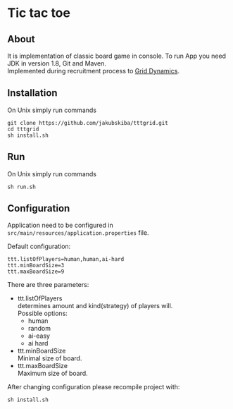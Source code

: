 # Tic tac toe

## About
It is implementation of classic board game in console. To run App you need JDK in version 1.8, Git and Maven.  
Implemented during recruitment process to [Grid Dynamics](http://griddynamics.com).  

## Installation
On Unix simply run commands
```{r, engine='bash', count_lines}
git clone https://github.com/jakubskiba/tttgrid.git
cd tttgrid
sh install.sh
```

## Run
On Unix simply run commands
```{r, engine='bash', count_lines}
sh run.sh
```

## Configuration
Application need to be configured in ```src/main/resources/application.properties``` file.  

Default configuration:

```
ttt.listOfPlayers=human,human,ai-hard
ttt.minBoardSize=3
ttt.maxBoardSize=9
```

There are three parameters:
* ttt.listOfPlayers  
determines amount and kind(strategy) of players will.  
Possible options: 
  * human
  * random
  * ai-easy
  * ai hard
* ttt.minBoardSize  
Minimal size of board.
* ttt.maxBoardSize  
Maximum size of board.

After changing configuration please recompile project with:
```{r, engine='bash', count_lines}
sh install.sh
```
